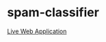 # spam-classifier

<a href="https://nps6-uwf.github.io/spam-classifier/index">Live Web Application</a>

